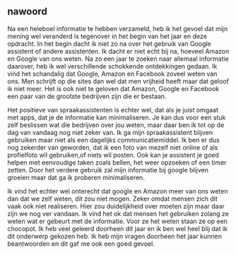 ﻿## nawoord

Na een heleboel informatie te hebben verzameld, heb ik het gevoel dat mijn mening wel veranderd is tegenover in het begin van het jaar en deze opdracht.
In het begin dacht ik niet zo na over het gebruik van Google assistent of andere assistenten. 
Ik dacht er niet echt bij na, hoeveel Amazon en Google van ons weten. Na zo een jaar te zoeken naar allemaal informatie daarover, heb ik wel verschillende schokkende ontdekkingen gedaan.
Ik vind het schandalig dat Google, Amazon en Facebook zoveel weten van ons. Men schrijft op die sites dan wel dat men vrijheid heeft maar dat geloof ik niet meer.
Het is ook niet te geloven dat Amazon, Google en Facebook een paar van de grootste bedrijven zijn die er bestaan.

Het positieve van spraakassistenten is echter wel, dat als je juist omgaat met apps, dat je de informatie kan minimaliseren. Je kan dus voor een stuk zelf beslissen wat die bedrijven over jou weten, maar daar ben ik tot op de dag van vandaag nog niet zeker van. Ik ga mijn spraakassistent blijven gebruiken maar niet als een dagelijks communicatiemiddel.
Ik ben er dus nog zekerder van geworden, dat ik een foto van mezelf niet online of als profielfoto wil gebruiken,of niets wil posten. Ook kan je assistent je goed helpen met eenvoudige taken zoals bellen, het weer opzoeken of een timer zetten. Door het verdere gebruik zal mijn informatie bij google blijven groeien maar dat ga ik proberen minimaliseren.

Ik vind het echter wel onterecht dat google en Amazon meer van ons weten dan dat we zelf weten, dit zou niet mogen. Zeker omdat mensen zich dit vaak ook niet realiseren. Hier zou duidelijkheid over moeten zijn maar daar zijn we nog ver vandaan. Ik vind het ok dat mensen het gebruiken zolang ze weten wat er gebeurt met de informatie. Voor ze het weten staan ze op een chocopot.
Ik heb veel geleerd doorheen dit jaar en ik ben wel heel blij dat ik dit onderwerp gekozen heb. Ik heb mijn vragen doorheen het jaar kunnen beantwoorden en dit gaf me ook een goed gevoel.
